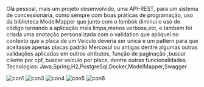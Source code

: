 Olá pessoal, mais um projeto desenvolvido, uma API-REST, para um sistema de concessionária, 
como sempre com boas práticas de programação, uso da biblioteca ModelMapper que junto com o lombok 
diminui o uso de código tornando a aplicação mais limpa,menos verbosa,etc, e também foi criada uma 
anotação personalizada com o validation que apliquei no contexto que a placa de um Veículo deveria
ser unica e um pattern para que aceitasse apenas placas padrão Mercosul ou antigas dentre algumas 
outras validações aplicadas em outros atributos, função de paginação ,buscar cliente por cpf, 
buscar veículo por placa, dentre outras funcionalidades.
Tecnologias:
Java,Spring,H2,PostgreSql,Docker,ModelMapper,Swagger

![con1](https://github.com/user-attachments/assets/0579b7cb-cc64-4caa-815e-016d587c76a4)
![con3](https://github.com/user-attachments/assets/708e0854-723b-427a-a6bc-e3951cf18e3f)
![con4](https://github.com/user-attachments/assets/2f284025-77fa-411b-84da-cb38fdcacc78)
![con5](https://github.com/user-attachments/assets/5909be6f-ff0d-40ee-bad9-6779d6e71203)
![con6](https://github.com/user-attachments/assets/b7279d4d-8fd7-494c-a1fc-b3673ec865b8)
